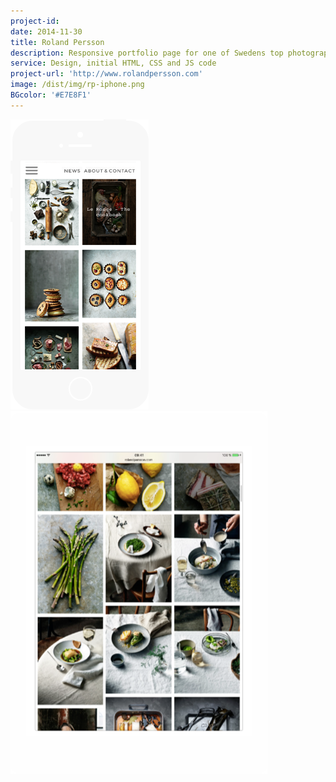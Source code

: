 ```yaml
---
project-id:
date: 2014-11-30
title: Roland Persson
description: Responsive portfolio page for one of Swedens top photographer
service: Design, initial HTML, CSS and JS code
project-url: 'http://www.rolandpersson.com'
image: /dist/img/rp-iphone.png
BGcolor: '#E7E8F1'
---
```


![union](/dist/img/rp-iphone.png)
![union](/dist/img/roland-persson-ipad.png)
<!-- ![union](http://localhost:3000/dist/img/roland-persson-ipad-white.jpg) -->